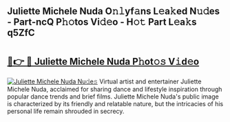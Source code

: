 ## Juliette Michele Nuda O𝚗𝚕yf𝚊ns L𝚎a𝚔ed N𝚞𝚍es - Part-ncQ P𝚑𝚘tos Vi𝚍𝚎o - H𝚘𝚝 Part L𝚎a𝚔s q5ZfC

# <h2><a href="http://kf6xysm.oniu.top/?m=Juliette+Michele+Nuda">🔗👉 🔴 Juliette Michele Nuda P𝚑ot𝚘𝚜 V𝚒d𝚎o</a></h2>

[![Juliette Michele Nuda Nu𝚍e𝚜](https://i.imgur.com/0qMVB7G.gif)](http://kf6xysm.oniu.top/?m=Juliette+Michele+Nuda)
Virtual artist and entertainer Juliette Michele Nuda, acclaimed for sharing dance and lifestyle inspiration through popular dance trends and brief films. Juliette Michele Nuda's public image is characterized by its friendly and relatable nature, but the intricacies of his personal life remain shrouded in secrecy.  
